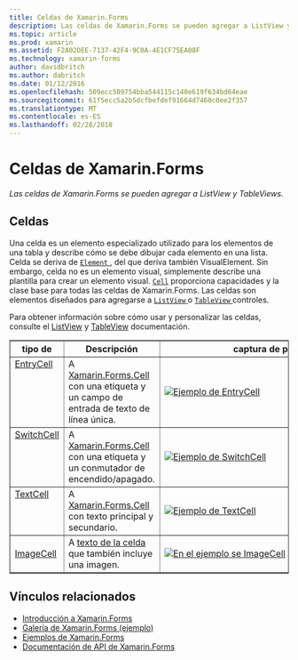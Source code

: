 ```yaml
---
title: Celdas de Xamarin.Forms
description: Las celdas de Xamarin.Forms se pueden agregar a ListView y TableViews.
ms.topic: article
ms.prod: xamarin
ms.assetid: F2A02DEE-7137-42F4-9C0A-4E1CF75EA08F
ms.technology: xamarin-forms
author: davidbritch
ms.author: dabritch
ms.date: 01/12/2016
ms.openlocfilehash: 509ecc509754bba544115c140e619f634bd64eae
ms.sourcegitcommit: 61f5ecc5a2b5dcfbefdef91664d7460c0ee2f357
ms.translationtype: MT
ms.contentlocale: es-ES
ms.lasthandoff: 02/28/2018
---
```

# <a name="xamarinforms-cells"></a>Celdas de Xamarin.Forms

_Las celdas de Xamarin.Forms se pueden agregar a ListView y TableViews._

<style>.tableimg {ancho máximo: ninguno! importante;}</style>

## <a name="cells"></a>Celdas

Una celda es un elemento especializado utilizado para los elementos de una tabla y describe cómo se debe dibujar cada elemento en una lista. Celda se deriva de [ `Element` ](https://developer.xamarin.com/api/type/Xamarin.Forms.Element/), del que deriva también VisualElement. Sin embargo, celda no es un elemento visual, simplemente describe una plantilla para crear un elemento visual. [`Cell`](https://developer.xamarin.com/api/type/Xamarin.Forms.Cell/) proporciona capacidades y la clase base para todas las celdas de Xamarin.Forms. Las celdas son elementos diseñados para agregarse a [ `ListView` ](https://developer.xamarin.com/api/type/Xamarin.Forms.ListView/) o [ `TableView` ](https://developer.xamarin.com/api/type/Xamarin.Forms.TableView/) controles.

Para obtener información sobre cómo usar y personalizar las celdas, consulte el [ListView](~/xamarin-forms/user-interface/listview/index.md) y [TableView](~/xamarin-forms/user-interface/tableview.md) documentación.

<table align="center" border="1" cellpadding="1" cellspacing="1">
<thead>
    <th>
      <strong>tipo de</strong>
    </th>
    <th>
      <strong>Descripción</strong>
    </th>
    <th style="min-width:400px">
      <strong>captura de pantalla</strong>
    </th>
  </thead>
  <tbody>
    <tr>
    <td valign="top">
      <a href="https://developer.xamarin.com/api/type/Xamarin.Forms.EntryCell/">EntryCell</a>
    </td>
    <td valign="top">
A <a href="https://developer.xamarin.com/api/type/Xamarin.Forms.Cell/">Xamarin.Forms.Cell</a> con una etiqueta y un campo de entrada de texto de línea única.
    </td>
    <td>
    <a href="https://github.com/xamarin/xamarin-forms-samples/blob/master/FormsGallery/FormsGallery/FormsGallery/EntryDemoPage.cs"><img src="cells-images/EntryCell.png" title="Ejemplo de EntryCell" class="tableimg">
    </a></td>
  </tr>
  <tr>
    <td valign="top">
      <a href="https://developer.xamarin.com/api/type/Xamarin.Forms.SwitchCell/">SwitchCell</a>
    </td>
    <td valign="top">
A <a href="https://developer.xamarin.com/api/type/Xamarin.Forms.Cell/">Xamarin.Forms.Cell</a> con una etiqueta y un conmutador de encendido/apagado.
    </td>
    <td>
    <a href="https://github.com/xamarin/xamarin-forms-samples/blob/master/FormsGallery/FormsGallery/FormsGallery/SwitchCellDemoPage.cs"><img src="cells-images/SwitchCell.png" title="Ejemplo de SwitchCell" class="tableimg">
    </a></td>
  </tr>
  <tr>
    <td valign="top">
      <a href="https://developer.xamarin.com/api/type/Xamarin.Forms.TextCell/">TextCell</a>
    </td>
    <td valign="top">
A <a href="https://developer.xamarin.com/api/type/Xamarin.Forms.Cell/">Xamarin.Forms.Cell</a> con texto principal y secundario.
    </td>
    <td>
    <a href="https://github.com/xamarin/xamarin-forms-samples/blob/master/FormsGallery/FormsGallery/FormsGallery/TextCellDemoPage.cs"><img src="cells-images/TextCell.png" title="Ejemplo de TextCell" class="tableimg">
    </a></td>
  </tr>
      <tr>
    <td>
      <a href="https://developer.xamarin.com/api/type/Xamarin.Forms.ImageCell/">ImageCell</a>
    </td>
    <td valign="top">
A <a href="https://developer.xamarin.com/api/type/Xamarin.Forms.TextCell/">texto de la celda</a> que también incluye una imagen.
    </td>
    <td>
    <a href="https://github.com/xamarin/xamarin-forms-samples/blob/master/FormsGallery/FormsGallery/FormsGallery/ImageCellDemoPage.cs"><img src="cells-images/ImageCell.png" title="En el ejemplo se ImageCell" class="tableimg">
    </a></td>
  </tr>
  </tbody>
</table>



## <a name="related-links"></a>Vínculos relacionados

- [Introducción a Xamarin.Forms](~/xamarin-forms/get-started/introduction-to-xamarin-forms.md)
- [Galería de Xamarin.Forms (ejemplo)](https://developer.xamarin.com/samples/xamarin-forms/FormsGallery/)
- [Ejemplos de Xamarin.Forms](https://developer.xamarin.com/samples/xamarin-forms/all/)
- [Documentación de API de Xamarin.Forms](https://developer.xamarin.com/api/namespace/Xamarin.Forms/)

